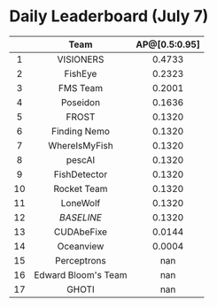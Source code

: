 # Daily Leaderboard (July 7)

|| Team | AP@[0.5:0.95] |
| :---: | :---: | :---: |
| 1 | VISIONERS | 0.4733 |
| 2 | FishEye | 0.2323 |
| 3 | FMS Team | 0.2001 |
| 4 | Poseidon | 0.1636 |
| 5 | FROST | 0.1320 |
| 6 | Finding Nemo | 0.1320 |
| 7 | WhereIsMyFish | 0.1320 |
| 8 | pescAI | 0.1320 |
| 9 | FishDetector | 0.1320 |
| 10 | Rocket Team | 0.1320 |
| 11 | LoneWolf | 0.1320 |
| 12 | *BASELINE* | 0.1320 |
| 13 | CUDAbeFixe | 0.0144 |
| 14 | Oceanview | 0.0004 |
| 15 | Perceptrons | nan |
| 16 | Edward Bloom's Team | nan |
| 17 | GHOTI | nan |

